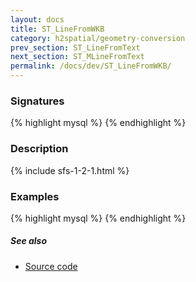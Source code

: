 ```yaml
---
layout: docs
title: ST_LineFromWKB
category: h2spatial/geometry-conversion
prev_section: ST_LineFromText
next_section: ST_MLineFromText
permalink: /docs/dev/ST_LineFromWKB/
---
```


### Signatures

{% highlight mysql %}
{% endhighlight %}

### Description



{% include sfs-1-2-1.html %}

### Examples

{% highlight mysql %}
{% endhighlight %}

##### See also

* [Source code](https://github.com/irstv/H2GIS/blob/master/h2spatial/src/main/java/org/h2gis/h2spatial/internal/function/spatial/convert/ST_LineFromWKB.java)
